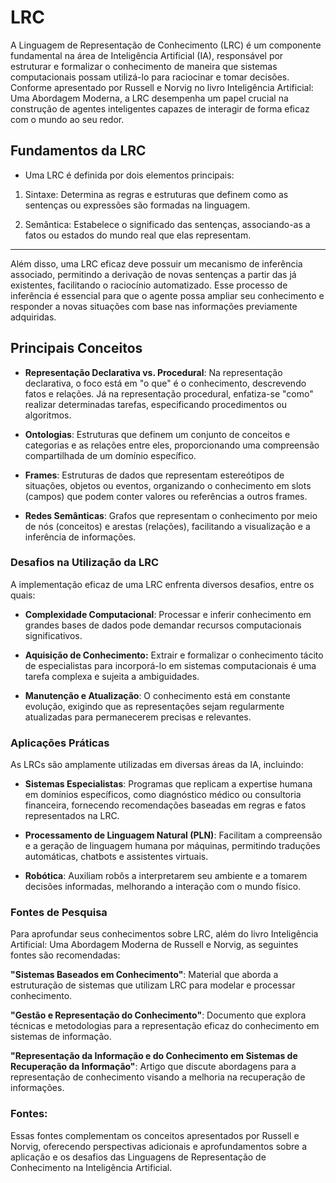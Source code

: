 # LRC

A Linguagem de Representação de Conhecimento (LRC) é um componente fundamental na área de Inteligência Artificial (IA), responsável por estruturar e formalizar o conhecimento de maneira que sistemas computacionais possam utilizá-lo para raciocinar e tomar decisões. Conforme apresentado por Russell e Norvig no livro Inteligência Artificial: Uma Abordagem Moderna, a LRC desempenha um papel crucial na construção de agentes inteligentes capazes de interagir de forma eficaz com o mundo ao seu redor.

## Fundamentos da LRC

- Uma LRC é definida por dois elementos principais:

1. Sintaxe: Determina as regras e estruturas que definem como as sentenças ou expressões são formadas na linguagem.


2. Semântica: Estabelece o significado das sentenças, associando-as a fatos ou estados do mundo real que elas representam.


--- 


Além disso, uma LRC eficaz deve possuir um mecanismo de inferência associado, permitindo a derivação de novas sentenças a partir das já existentes, facilitando o raciocínio automatizado. Esse processo de inferência é essencial para que o agente possa ampliar seu conhecimento e responder a novas situações com base nas informações previamente adquiridas.

## Principais Conceitos

- **Representação Declarativa vs. Procedural**: Na representação declarativa, o foco está em "o que" é o conhecimento, descrevendo fatos e relações. Já na representação procedural, enfatiza-se "como" realizar determinadas tarefas, especificando procedimentos ou algoritmos.

- **Ontologias**: Estruturas que definem um conjunto de conceitos e categorias e as relações entre eles, proporcionando uma compreensão compartilhada de um domínio específico.

- **Frames**: Estruturas de dados que representam estereótipos de situações, objetos ou eventos, organizando o conhecimento em slots (campos) que podem conter valores ou referências a outros frames.

- **Redes Semânticas**: Grafos que representam o conhecimento por meio de nós (conceitos) e arestas (relações), facilitando a visualização e a inferência de informações.


### Desafios na Utilização da LRC

A implementação eficaz de uma LRC enfrenta diversos desafios, entre os quais:

- **Complexidade Computacional**: Processar e inferir conhecimento em grandes bases de dados pode demandar recursos computacionais significativos.

- **Aquisição de Conhecimento:** Extrair e formalizar o conhecimento tácito de especialistas para incorporá-lo em sistemas computacionais é uma tarefa complexa e sujeita a ambiguidades.

- **Manutenção e Atualização**: O conhecimento está em constante evolução, exigindo que as representações sejam regularmente atualizadas para permanecerem precisas e relevantes.


### Aplicações Práticas

As LRCs são amplamente utilizadas em diversas áreas da IA, incluindo:

- **Sistemas Especialistas**: Programas que replicam a expertise humana em domínios específicos, como diagnóstico médico ou consultoria financeira, fornecendo recomendações baseadas em regras e fatos representados na LRC.

- **Processamento de Linguagem Natural (PLN)**: Facilitam a compreensão e a geração de linguagem humana por máquinas, permitindo traduções automáticas, chatbots e assistentes virtuais.

- **Robótica**: Auxiliam robôs a interpretarem seu ambiente e a tomarem decisões informadas, melhorando a interação com o mundo físico.


### Fontes de Pesquisa

Para aprofundar seus conhecimentos sobre LRC, além do livro Inteligência Artificial: Uma Abordagem Moderna de Russell e Norvig, as seguintes fontes são recomendadas:

**"Sistemas Baseados em Conhecimento"**: Material que aborda a estruturação de sistemas que utilizam LRC para modelar e processar conhecimento. 

**"Gestão e Representação do Conhecimento"**: Documento que explora técnicas e metodologias para a representação eficaz do conhecimento em sistemas de informação. 

**"Representação da Informação e do Conhecimento em Sistemas de Recuperação da Informação"**: Artigo que discute abordagens para a representação de conhecimento visando a melhoria na recuperação de informações. 

### Fontes:

Essas fontes complementam os conceitos apresentados por Russell e Norvig, oferecendo perspectivas adicionais e aprofundamentos sobre a aplicação e os desafios das Linguagens de Representação de Conhecimento na Inteligência Artificial.


